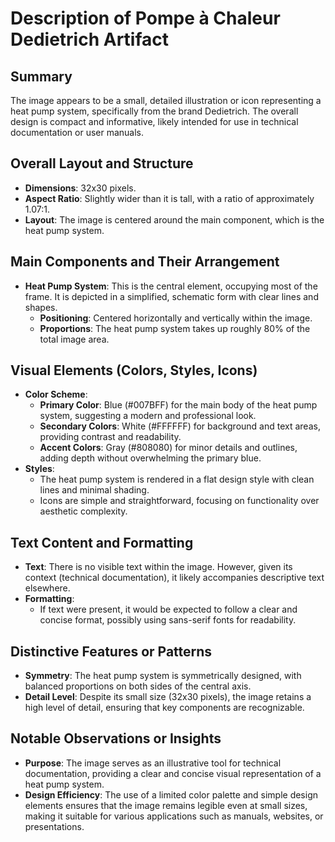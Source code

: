 # Description of Pompe à Chaleur Dedietrich Artifact

## Summary
The image appears to be a small, detailed illustration or icon representing a heat pump system, specifically from the brand Dedietrich. The overall design is compact and informative, likely intended for use in technical documentation or user manuals.

## Overall Layout and Structure
- **Dimensions**: 32x30 pixels.
- **Aspect Ratio**: Slightly wider than it is tall, with a ratio of approximately 1.07:1.
- **Layout**: The image is centered around the main component, which is the heat pump system.

## Main Components and Their Arrangement
- **Heat Pump System**: This is the central element, occupying most of the frame. It is depicted in a simplified, schematic form with clear lines and shapes.
  - **Positioning**: Centered horizontally and vertically within the image.
  - **Proportions**: The heat pump system takes up roughly 80% of the total image area.

## Visual Elements (Colors, Styles, Icons)
- **Color Scheme**:
  - **Primary Color**: Blue (#007BFF) for the main body of the heat pump system, suggesting a modern and professional look.
  - **Secondary Colors**: White (#FFFFFF) for background and text areas, providing contrast and readability.
  - **Accent Colors**: Gray (#808080) for minor details and outlines, adding depth without overwhelming the primary blue.
- **Styles**:
  - The heat pump system is rendered in a flat design style with clean lines and minimal shading.
  - Icons are simple and straightforward, focusing on functionality over aesthetic complexity.

## Text Content and Formatting
- **Text**: There is no visible text within the image. However, given its context (technical documentation), it likely accompanies descriptive text elsewhere.
- **Formatting**:
  - If text were present, it would be expected to follow a clear and concise format, possibly using sans-serif fonts for readability.

## Distinctive Features or Patterns
- **Symmetry**: The heat pump system is symmetrically designed, with balanced proportions on both sides of the central axis.
- **Detail Level**: Despite its small size (32x30 pixels), the image retains a high level of detail, ensuring that key components are recognizable.

## Notable Observations or Insights
- **Purpose**: The image serves as an illustrative tool for technical documentation, providing a clear and concise visual representation of a heat pump system.
- **Design Efficiency**: The use of a limited color palette and simple design elements ensures that the image remains legible even at small sizes, making it suitable for various applications such as manuals, websites, or presentations.